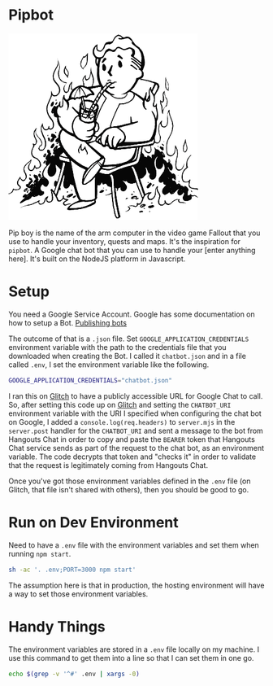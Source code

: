 Pipbot
=================================================

![Pip Boy on the Beach](assets/pipboyhavingadrink.png)

Pip boy is the name of the arm computer in the video game Fallout that you use to handle your inventory, quests and maps. It's the inspiration for `pipbot`. A Google chat bot that you can use to handle your [enter anything here]. It's built on the NodeJS platform in Javascript.

Setup
=================================================

You need a Google Service Account. Google has some documentation on how to setup a Bot. [Publishing bots](https://developers.google.com/hangouts/chat/how-tos/bots-publish)

The outcome of that is a `.json` file. Set `GOOGLE_APPLICATION_CREDENTIALS` environment variable with the path to the credentials file that you downloaded when creating the Bot. I called it `chatbot.json` and in a file called `.env`, I set the environment variable like the following.

```bash
GOOGLE_APPLICATION_CREDENTIALS="chatbot.json"
```
I ran this on [Glitch](https://glitch.com/) to have a publicly accessible URL for Google Chat to call. So, after setting this code up on [Glitch](https://glitch.com/) and setting the `CHATBOT_URI` environment variable with the URI I specified when configuring the chat bot on Google, I added a `console.log(req.headers)` to `server.mjs` in the `server.post` handler for the `CHATBOT_URI` and sent a message to the bot from Hangouts Chat in order to copy and paste the `BEARER` token that Hangouts Chat service sends as part of the request to the chat bot, as an environment variable. The code decrypts that token and "checks it" in order to validate that the request is legitimately coming from Hangouts Chat.

Once you've got those environment variables defined in the `.env` file (on Glitch, that file isn't shared with others), then you should be good to go.


Run on Dev Environment
=================================================

Need to have a `.env` file with the environment variables and set them when running `npm start`.

```bash
sh -ac '. .env;PORT=3000 npm start'
```

The assumption here is that in production, the hosting environment will have a way to set those environment variables.

Handy Things
=================================================

The environment variables are stored in a `.env` file locally on my machine. I use this command to get them into a line so that I can set them in one go.

```bash
echo $(grep -v '^#' .env | xargs -0)
```